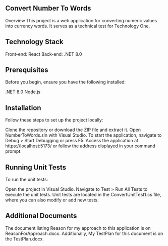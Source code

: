 ## Convert Number To Words
Overview
This project is a web application for converting numeric values into currency words. It serves as a technical test for Technology One.

## Technology Stack
Front-end: React
Back-end: .NET 8.0

## Prerequisites
Before you begin, ensure you have the following installed:

.NET 8.0
Node.js

## Installation
Follow these steps to set up the project locally:

Clone the repository or download the ZIP file and extract it.
Open NumberToWords.sln with Visual Studio.
To start the application, navigate to Debug > Start Debugging or press F5.
Access the application at https://localhost:5173/ or follow the address displayed in your command prompt.

## Running Unit Tests
To run the unit tests:

Open the project in Visual Studio.
Navigate to Test > Run All Tests to execute the unit tests.
Unit tests are located in the ConvertUnitTest1.cs file, where you can also modify or add new tests.

## Additional Documents
The document listing Reason for my approach to this application is on ReasonForApproach.docx.
Additionally, My TestPlan for this document is on the TestPlan.docx.
